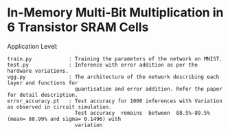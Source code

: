 # In-Memory Multi-Bit Multiplication in 6 Transistor SRAM Cells
Application Level:

    train.py            : Training the parameters of the network on MNIST.
    test.py             : Inference with error addition as per the hardware variations.
    vgg.py              : The architecture of the network describing each layer and functions for 
                          quantisation and error addition. Refer the paper for detail description.
    error_accuracy.pt   : Test accuracy for 1000 inferences with Variation as observed in circuit simulation.
                          Test accuracy  remains  between  88.5%-89.5%  (mean= 88.99% and sigma= 0.1496) with 
                          variation
